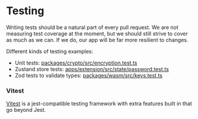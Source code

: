 # Testing

Writing tests should be a natural part of every pull request. We are not measuring
test coverage at the moment, but we should still strive to cover as
much as we can. If we do, our app will be far more resilient to changes.

Different kinds of testing examples:

- Unit tests: [packages/crypto/src/encryption.test.ts](../packages/crypto/src/encryption.test.ts)
- Zustand store tests: [apps/extension/src/state/password.test.ts](../apps/extension/src/state/password.test.ts)
- Zod tests to validate types: [packages/wasm/src/keys.test.ts](../packages/wasm/src/keys.test.ts)

### Vitest

[Vitest](https://vitest.dev/) is a jest-compatible testing framework with extra features built in that go beyond Jest.
